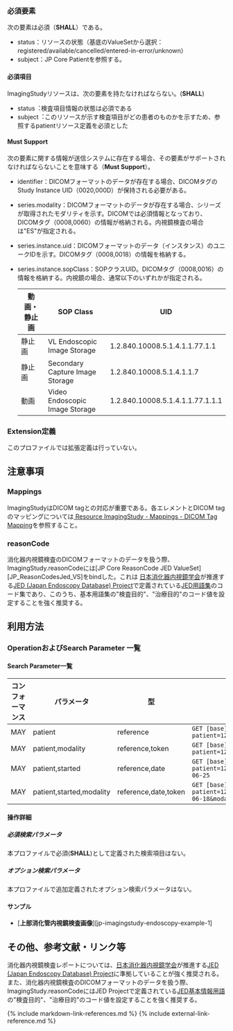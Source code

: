 
### 必須要素

次の要素は必須（**SHALL**）である。
- status：リソースの状態（基底のValueSetから選択：registered/available/cancelled/entered-in-error/unknown）
- subject：JP Core Patientを参照する。

#### 必須項目
ImagingStudyリソースは、次の要素を持たなければならない。(**SHALL**)
- status︓検査項目情報の状態は必須である
- subject︓このリソースが示す検査項目がどの患者のものかを示すため、参照するpatientリソース定義を必須とした

#### Must Support


次の要素に関する情報が送信システムに存在する場合、その要素がサポートされなければならないことを意味する（**Must Support**）。
- identifier：DICOMフォーマットのデータが存在する場合、DICOMタグのStudy Instance UID（0020,000D）が保持される必要がある。
- series.modality：DICOMフォーマットのデータが存在する場合、シリーズが取得されたモダリティを示す。DICOMでは必須情報となっており、DICOMタグ（0008,0060）の情報が格納される。内視鏡検査の場合は"ES"が指定される。
- series.instance.uid：DICOMフォーマットのデータ（インスタンス）のユニークIDを示す。DICOMタグ（0008,0018）の情報を格納する。
- series.instance.sopClass：SOPクラスUID。DICOMタグ（0008,0016）の情報を格納する。内視鏡の場合、通常以下のいずれかが指定される。
  

  |動画・静止画|SOP Class| UID |
  |---------|---------|-----|
  |静止画|VL Endoscopic Image Storage |1.2.840.10008.5.1.4.1.1.77.1.1 |
  |静止画|Secondary Capture Image Storage | 1.2.840.10008.5.1.4.1.1.7 |
  |動画|Video Endoscopic Image Storage | 1.2.840.10008.5.1.4.1.1.77.1.1.1 |

  <!-- 表形式で入れてみました
   - VL Endoscopic Image Storage：1.2.840.10008.5.1.4.1.1.77.1.1 (静止画)
   - Secondary Capture Image Storage：1.2.840.10008.5.1.4.1.1.7 (静止画)
   - Video Endoscopic Image Storage：1.2.840.10008.​5.​1.​4.​1.​1.77.1.​1.​1 (動画)
  -->
### Extension定義

このプロファイルでは拡張定義は行っていない。

## 注意事項

### Mappings

ImagingStudyはDICOM tagとの対応が重要である。各エレメントとDICOM tagのマッピングについては[ Resource ImagingStudy - Mappings - DICOM Tag Mapping](https://hl7.org/fhir/R4/imagingstudy-mappings.html#dicom)を参照すること。

### reasonCode
消化器内視鏡検査のDICOMフォーマットのデータを扱う際、ImagingStudy.reasonCodeには[JP Core ReasonCode JED ValueSet][JP_ReasonCodesJed_VS]をbindした。これは [日本消化器内視鏡学会](https://www.jges.net/)が推進する[JED (Japan Endoscopy Database) Project](https://jedproject.jges.net/)で定義されている[JED用語集](https://jedproject.jges.net/about/terms-about/)のコード集であり、このうち、基本用語集の"検査目的"、"治療目的"のコード値を設定することを強く推奨する。


## 利用方法

### OperationおよびSearch Parameter 一覧

#### Search Parameter一覧

| コンフォーマンス | パラメータ    | 型     | 例          |
| -------------| ----- | ------ | ----- |
| MAY | patient | reference | `GET [base]/ImagingStudy?patient=123` |
| MAY | patient,modality | reference,token | `GET [base]/ImagingStudy?patient=123&modality=ES` |
| MAY | patient,started | reference,date | `GET [base]/ImagingStudy?patient=123&started=eq2021-06-25` |
| MAY | patient,started,modality | reference,date,token | `GET [base]/ImagingStudy?patient=123&started=eq2021-06-18&modality=ES` |

#### 操作詳細

##### 必須検索パラメータ

本プロファイルで必須(**SHALL**)として定義された検索項目はない。

##### オプション検索パラメータ

本プロファイルで追加定義されたオプション検索パラメータはない。

#### サンプル

* [**上部消化管内視鏡検査画像**][jp-imagingstudy-endoscopy-example-1]

## その他、参考文献・リンク等

消化器内視鏡検査レポートについては、[日本消化器内視鏡学会](https://www.jges.net/)が推進する[JED (Japan Endoscopy Database) Project](https://jedproject.jges.net/)に準拠していることが強く推奨される。
また、消化器内視鏡検査のDICOMフォーマットのデータを扱う際、ImagingStudy.reasonCodeにはJED Projectで定義されている[JED基本情報用語](https://jedproject.jges.net/about/terms-about/)の"検査目的"、"治療目的"のコード値を設定することを強く推奨する。

{% include markdown-link-references.md %}
{% include external-link-reference.md %}

